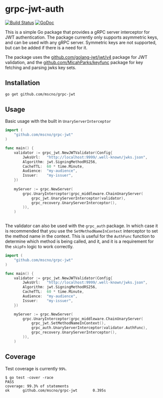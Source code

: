 # grpc-jwt-auth
[![Build Status](https://travis-ci.org/soheilhy/grpc-jwt-auth.svg?branch=master)](https://travis-ci.org/soheilhy/grpc-jwt-auth)
[![GoDoc](https://godoc.org/github.com/soheilhy/grpc-jwt-auth?status.svg)](https://godoc.org/github.com/soheilhy/grpc-jwt-auth)

This is a simple Go package that provides a gRPC server interceptor for JWT authentication.
The package currently only supports asymmetric keys, and can be used with any gRPC server.
Symmetric keys are not supported, but can be added if there is a need for it.

The package uses the [github.com/golang-jwt/jwt/v4](github.com/golang-jwt/jwt/v4) package for JWT validation, 
and the [github.com/MicahParks/keyfunc](github.com/MicahParks/keyfunc) package for key fetching and parsing jwks key sets.

## Installation

```bash
go get github.com/mscno/grpc-jwt
```

## Usage

Basic usage with the built in `UnaryServerInterceptor`

```go
import (
    "github.com/mscno/grpc-jwt"
)

func main() {
    validator := grpc_jwt.NewJWTValidator(Config{
        JwksUrl:   "http://localhost:9999/.well-known/jwks.json",
        Algorithm: jwt.SigningMethodRS256,
        CacheTTL:  60 * time.Minute,
        Audience:  "my-audience",
        Issuer:    "my-issuer",
    })
	
    myServer := grpc.NewServer(
        grpc.UnaryInterceptor(grpc_middleware.ChainUnaryServer(
            grpc_jwt.UnaryServerInterceptor(validator),
            grpc_recovery.UnaryServerInterceptor(),
        )),
    ) 
    
```

The validator can also be used with the `grpc_auth` package. 
In which case it is recommended that you use the `SetMethodNameInContext` interceptor to set the method name in the context. 
This is useful for the `AuthFunc` function to determine which method is being called, and it, and it is a requirement for the `skipFn` logic to work correctly.

```go
import (
    "github.com/mscno/grpc-jwt"
)

func main() {
    validator := grpc_jwt.NewJWTValidator(Config{
        JwksUrl:   "http://localhost:9999/.well-known/jwks.json",
        Algorithm: jwt.SigningMethodRS256,
        CacheTTL:  60 * time.Minute,
        Audience:  "my-audience",
        Issuer:    "my-issuer",
    })

    myServer := grpc.NewServer(
        grpc.UnaryInterceptor(grpc_middleware.ChainUnaryServer(
            grpc_jwt.SetMethodNameInContext(),
            grpc_auth.UnaryServerInterceptor(validator.AuthFunc),
            grpc_recovery.UnaryServerInterceptor(),
        )),
    )
```

## Coverage

Test coverage is currently `99%`.

```shell
$ go test -cover -race
PASS
coverage: 99.3% of statements
ok      github.com/mscno/grpc-jwt       0.395s
```